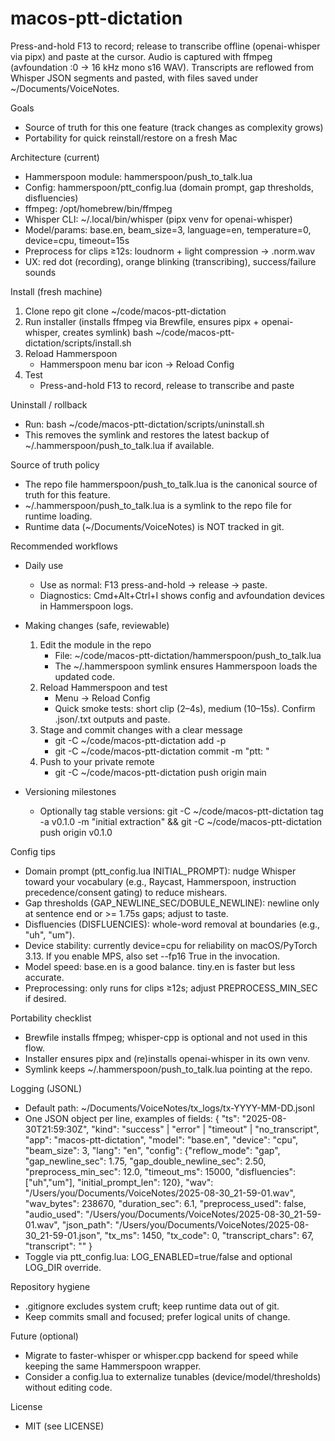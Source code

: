 # macos-ptt-dictation

Press-and-hold F13 to record; release to transcribe offline (openai-whisper via pipx) and paste at the cursor. Audio is captured with ffmpeg (avfoundation :0 -> 16 kHz mono s16 WAV). Transcripts are reflowed from Whisper JSON segments and pasted, with files saved under ~/Documents/VoiceNotes.

Goals
- Source of truth for this one feature (track changes as complexity grows)
- Portability for quick reinstall/restore on a fresh Mac

Architecture (current)
- Hammerspoon module: hammerspoon/push_to_talk.lua
- Config: hammerspoon/ptt_config.lua (domain prompt, gap thresholds, disfluencies)
- ffmpeg: /opt/homebrew/bin/ffmpeg
- Whisper CLI: ~/.local/bin/whisper (pipx venv for openai-whisper)
- Model/params: base.en, beam_size=3, language=en, temperature=0, device=cpu, timeout=15s
- Preprocess for clips ≥12s: loudnorm + light compression -> .norm.wav
- UX: red dot (recording), orange blinking (transcribing), success/failure sounds

Install (fresh machine)
1) Clone repo
   git clone <your-private-remote-url> ~/code/macos-ptt-dictation
2) Run installer (installs ffmpeg via Brewfile, ensures pipx + openai-whisper, creates symlink)
   bash ~/code/macos-ptt-dictation/scripts/install.sh
3) Reload Hammerspoon
   - Hammerspoon menu bar icon → Reload Config
4) Test
   - Press-and-hold F13 to record, release to transcribe and paste

Uninstall / rollback
- Run:
  bash ~/code/macos-ptt-dictation/scripts/uninstall.sh
- This removes the symlink and restores the latest backup of ~/.hammerspoon/push_to_talk.lua if available.

Source of truth policy
- The repo file hammerspoon/push_to_talk.lua is the canonical source of truth for this feature.
- ~/.hammerspoon/push_to_talk.lua is a symlink to the repo file for runtime loading.
- Runtime data (~/Documents/VoiceNotes) is NOT tracked in git.

Recommended workflows
- Daily use
  - Use as normal: F13 press-and-hold → release → paste.
  - Diagnostics: Cmd+Alt+Ctrl+I shows config and avfoundation devices in Hammerspoon logs.

- Making changes (safe, reviewable)
  1) Edit the module in the repo
     - File: ~/code/macos-ptt-dictation/hammerspoon/push_to_talk.lua
     - The ~/.hammerspoon symlink ensures Hammerspoon loads the updated code.
  2) Reload Hammerspoon and test
     - Menu → Reload Config
     - Quick smoke tests: short clip (2–4s), medium (10–15s). Confirm .json/.txt outputs and paste.
  3) Stage and commit changes with a clear message
     - git -C ~/code/macos-ptt-dictation add -p
     - git -C ~/code/macos-ptt-dictation commit -m "ptt: <concise change summary>"
  4) Push to your private remote
     - git -C ~/code/macos-ptt-dictation push origin main

- Versioning milestones
  - Optionally tag stable versions: git -C ~/code/macos-ptt-dictation tag -a v0.1.0 -m "initial extraction" && git -C ~/code/macos-ptt-dictation push origin v0.1.0

Config tips
- Domain prompt (ptt_config.lua INITIAL_PROMPT): nudge Whisper toward your vocabulary (e.g., Raycast, Hammerspoon, instruction precedence/consent gating) to reduce mishears.
- Gap thresholds (GAP_NEWLINE_SEC/DOBULE_NEWLINE): newline only at sentence end or >= 1.75s gaps; adjust to taste.
- Disfluencies (DISFLUENCIES): whole-word removal at boundaries (e.g., "uh", "um").
- Device stability: currently device=cpu for reliability on macOS/PyTorch 3.13. If you enable MPS, also set --fp16 True in the invocation.
- Model speed: base.en is a good balance. tiny.en is faster but less accurate.
- Preprocessing: only runs for clips ≥12s; adjust PREPROCESS_MIN_SEC if desired.

Portability checklist
- Brewfile installs ffmpeg; whisper-cpp is optional and not used in this flow.
- Installer ensures pipx and (re)installs openai-whisper in its own venv.
- Symlink keeps ~/.hammerspoon/push_to_talk.lua pointing at the repo.

Logging (JSONL)
- Default path: ~/Documents/VoiceNotes/tx_logs/tx-YYYY-MM-DD.jsonl
- One JSON object per line, examples of fields:
  {
    "ts": "2025-08-30T21:59:30Z",
    "kind": "success" | "error" | "timeout" | "no_transcript",
    "app": "macos-ptt-dictation",
    "model": "base.en",
    "device": "cpu",
    "beam_size": 3,
    "lang": "en",
    "config": {"reflow_mode": "gap", "gap_newline_sec": 1.75, "gap_double_newline_sec": 2.50, "preprocess_min_sec": 12.0, "timeout_ms": 15000, "disfluencies": ["uh","um"], "initial_prompt_len": 120},
    "wav": "/Users/you/Documents/VoiceNotes/2025-08-30_21-59-01.wav",
    "wav_bytes": 238670,
    "duration_sec": 6.1,
    "preprocess_used": false,
    "audio_used": "/Users/you/Documents/VoiceNotes/2025-08-30_21-59-01.wav",
    "json_path": "/Users/you/Documents/VoiceNotes/2025-08-30_21-59-01.json",
    "tx_ms": 1450,
    "tx_code": 0,
    "transcript_chars": 67,
    "transcript": "<exact text pasted>"
  }
- Toggle via ptt_config.lua: LOG_ENABLED=true/false and optional LOG_DIR override.

Repository hygiene
- .gitignore excludes system cruft; keep runtime data out of git.
- Keep commits small and focused; prefer logical units of change.

Future (optional)
- Migrate to faster-whisper or whisper.cpp backend for speed while keeping the same Hammerspoon wrapper.
- Consider a config.lua to externalize tunables (device/model/thresholds) without editing code.

License
- MIT (see LICENSE)

